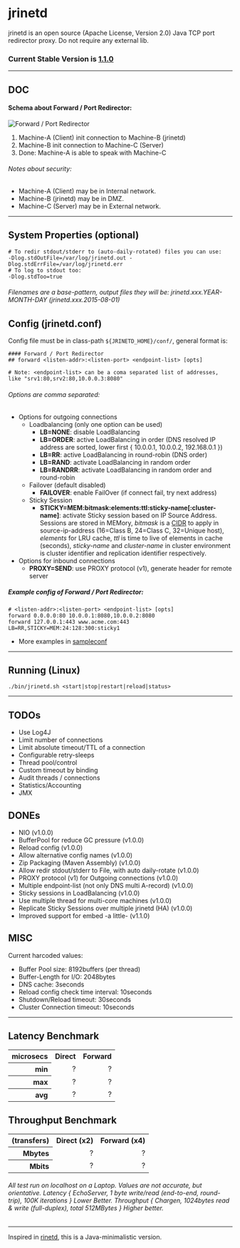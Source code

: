 # jrinetd

jrinetd is an open source (Apache License, Version 2.0) Java TCP port redirector proxy. Do not require any external lib.

### Current Stable Version is [1.1.0](https://maven-release.s3.amazonaws.com/release/org/javastack/jrinetd/1.1.0/jrinetd-1.1.0-bin.zip)

---

## DOC

#### Schema about Forward / Port Redirector:
    
![Forward / Port Redirector](https://raw.github.com/ggrandes/jrinetd/master/doc/forward_port.png "Forward / Port Redirector")

1. Machine-A (Client) init connection to Machine-B (jrinetd)
2. Machine-B init connection to Machine-C (Server)
3. Done: Machine-A is able to speak with Machine-C

###### Notes about security:

* Machine-A (Client) may be in Internal network.
* Machine-B (jrinetd) may be in DMZ.
* Machine-C (Server) may be in External network.

---

## System Properties (optional)

    # To redir stdout/stderr to (auto-daily-rotated) files you can use:
    -Dlog.stdOutFile=/var/log/jrinetd.out -Dlog.stdErrFile=/var/log/jrinetd.err
    # To log to stdout too:
    -Dlog.stdToo=true 

###### Filenames are a base-pattern, output files they will be: jrinetd.xxx.YEAR-MONTH-DAY (jrinetd.xxx.2015-08-01)

## Config (jrinetd.conf)

Config file must be in class-path `${JRINETD_HOME}/conf/`, general format is:

    #### Forward / Port Redirector
    ## forward <listen-addr>:<listen-port> <endpoint-list> [opts]
    
    # Note: <endpoint-list> can be a coma separated list of addresses, like "srv1:80,srv2:80,10.0.0.3:8080"
    
###### Options are comma separated:

* Options for outgoing connections
    * Loadbalancing (only one option can be used)
        * **LB=NONE**: disable LoadBalancing
        * **LB=ORDER**: active LoadBalancing in order (DNS resolved IP address are sorted, lower first { 10.0.0.1, 10.0.0.2, 192.168.0.1 })
        * **LB=RR**: active LoadBalancing in round-robin (DNS order)
        * **LB=RAND**: activate LoadBalancing in random order
        * **LB=RANDRR**: activate LoadBalancing in random order and round-robin
    * Failover (default disabled)
        * **FAILOVER**: enable FailOver (if connect fail, try next address)
    * Sticky Session
        * **STICKY=MEM:bitmask:elements:ttl:sticky-name[:cluster-name]**: activate Sticky session based on IP Source Address. Sessions are stored in MEMory, *bitmask* is a [CIDR](http://en.wikipedia.org/wiki/CIDR) to apply in source-ip-address (16=Class B, 24=Class C, 32=Unique host), *elements* for LRU cache, *ttl* is time to live of elements in cache (seconds), *sticky-name* and *cluster-name* in cluster environment is cluster identifier and replication identifier respectively. 
* Options for inbound connections
    * **PROXY=SEND**: use PROXY protocol (v1), generate header for remote server

##### Example config of Forward / Port Redirector:

    # <listen-addr>:<listen-port> <endpoint-list> [opts]
    forward 0.0.0.0:80 10.0.0.1:8080,10.0.0.2:8080
    forward 127.0.0.1:443 www.acme.com:443 LB=RR,STICKY=MEM:24:128:300:sticky1

* More examples in [sampleconf](https://github.com/ggrandes/jrinetd/blob/master/sampleconf/)

---

## Running (Linux)

    ./bin/jrinetd.sh <start|stop|restart|reload|status>

---

## TODOs

* Use Log4J
* Limit number of connections
* Limit absolute timeout/TTL of a connection
* Configurable retry-sleeps
* Thread pool/control
* Custom timeout by binding
* Audit threads / connections
* Statistics/Accounting
* JMX

## DONEs

* NIO (v1.0.0)
* BufferPool for reduce GC pressure (v1.0.0)
* Reload config (v1.0.0)
* Allow alternative config names (v1.0.0)
* Zip Packaging (Maven Assembly) (v1.0.0)
* Allow redir stdout/stderr to File, with auto daily-rotate (v1.0.0)
* PROXY protocol (v1) for Outgoing connections (v1.0.0)
* Multiple endpoint-list (not only DNS multi A-record) (v1.0.0)
* Sticky sessions in LoadBalancing (v1.0.0)
* Use multiple thread for multi-core machines (v1.0.0)
* Replicate Sticky Sessions over multiple jrinetd (HA) (v1.0.0)
* Improved support for embed -a little- (v1.1.0)

## MISC

Current harcoded values:

* Buffer Pool size: 8192buffers (per thread)
* Buffer-Length for I/O: 2048bytes
* DNS cache: 3seconds
* Reload config check time interval: 10seconds
* Shutdown/Reload timeout: 30seconds
* Cluster Connection timeout: 10seconds

---

## Latency Benchmark

<table>
  <tr align="right">
    <th>microsecs</th>
    <th>Direct</th>
    <th>Forward</th>
  </tr>
  <tr align="right">
    <th>min</th>
    <td>?</td>
    <td>?</td>
  </tr>
  <tr align="right">
    <th>max</th>
    <td>?</td>
    <td>?</td>
  </tr>
  <tr align="right">
    <th>avg</th>
    <td>?</td>
    <td>?</td>
  </tr>
</table>

## Throughput Benchmark

<table>
  <tr align="right">
    <th>(transfers)</th>
    <th>Direct (x2)</th>
    <th>Forward (x4)</th>
  </tr>
  <tr align="right">
    <th>Mbytes</th>
    <td>?</td>
    <td>?</td>
  </tr>
  <tr align="right">
    <th>Mbits</th>
    <td>?</td>
    <td>?</td>
  </tr>
</table>

###### All test run on localhost on a Laptop. Values are not accurate, but orientative. Latency { EchoServer, 1 byte write/read (end-to-end, round-trip), 100K iterations } Lower Better. Throughput { Chargen, 1024bytes read & write (full-duplex), total 512MBytes } Higher better.


---
Inspired in [rinetd](http://www.boutell.com/rinetd/), this is a Java-minimalistic version.
